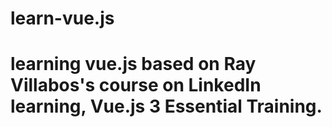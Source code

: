# learn-vue.js

# learning vue.js based on Ray Villabos's course on LinkedIn learning, Vue.js 3 Essential Training.
